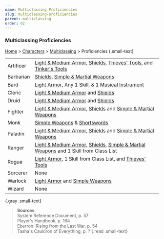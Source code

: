 ```yaml
---
name: Multiclassing Proficiencies 
slug: multiclassing-proficiencies
parent: multiclassing
order: 02
---
```


### Multiclassing Proficiencies
[Home](dm-operations-center) > [Characters](characters) > [Multiclassing](multiclassing) > Proficiencies {.small-text}

| | |
|-|-|
| Artificer | [Light & Medium Armor](armor), [Shields](armor), [Thieves' Tools](/item/thieves-tools), and [Tinker's Tools](/item/tinkers-tools)  |
| Barbarian | [Shields](armor), [Simple & Martial Weapons](weapons) |
| Bard      | [Light Armor](armor), Any 1 Skill, & 1 [ Musical Instrument](musical-instruments) |
| Cleric    | [Light & Medium Armor](armor) and [Shields](armor) |
| Druid     | [Light & Medium Armor](armor) and [Shields](armor) |
| Fighter   | [Light & Medium Armor](armor), [Shields](armor) and [Simple & Martial Weapons](weapons) |
| Monk      | [Simple Weapons](weapons) & [Shortswords](/item/shortsword) |
| Paladin   | [Light & Medium Armor](armor), [Shields](armor) and [Simple & Martial Weapons](weapons) |
| Ranger    | [Light & Medium Armor](armor), [Shields](armor), [Simple & Martial Weapons](weapons) and 1 Skill from Class List |
| Rogue     | [Light Armor](armor), 1 Skill from Class List, and [Thieves' Tools](/item/thieves-tools)|
| Sorcerer  | None |
| Warlock   | [Light Armor](armor) and [Simple Weapons](weapons) |
| Wizard    | None |
{.gray .small-text}

> **Sources** <br/>
> System Reference Document, p. 57<br/>
> Player's Handbook, p. 164<br/>
> Eberron: Rising from the Last War, p. 54<br/>
> Tasha's Cauldron of Everything, p. ?
{.read .small-text}